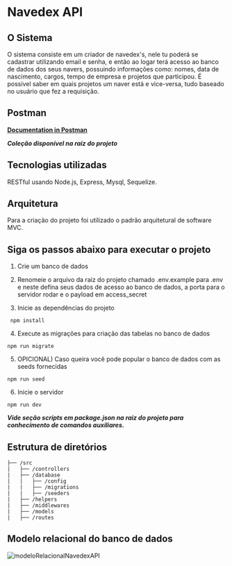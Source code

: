 # Navedex API 

## O Sistema
O sistema consiste em um criador de navedex's, nele tu poderá se cadastrar utilizando email e senha, e então ao logar terá acesso ao banco de dados dos seus navers, possuindo informações como: nomes, data de nascimento, cargos, tempo de empresa e projetos que participou. É possível saber em quais projetos um naver está e vice-versa, tudo baseado no usuário que fez a requisição.


## Postman
[**Documentation in Postman**](https://documenter.getpostman.com/view/16658273/UVeFMRdE)

**_Coleção disponível na raiz do projeto_**


## Tecnologias utilizadas
RESTful usando Node.js, Express, Mysql, Sequelize.


## Arquitetura
Para a criação do projeto foi utilizado o padrão arquitetural de software MVC.


## Siga os passos abaixo para executar o projeto

1. Crie um banco de dados

2. Renomeie o arquivo da raiz do projeto chamado .env.example para .env e neste defina seus dados de acesso ao banco de dados, a porta para o servidor rodar e o payload em access_secret

3. Inicie as dependências do projeto
```
 npm install
```

4. Execute as migrações para criação das tabelas no banco de dados
```
npm run migrate
```

5. OPICIONAL) Caso queira você pode popular o banco de dados com as seeds fornecidas
```
npm run seed
```

6. Inicie o servidor
```
npm run dev
``` 


**_Vide seção scripts em package.json na raiz do projeto para conhecimento de comandos auxiliares._**

## Estrutura de diretórios

```
├── /src
|   ├── /controllers
|   ├── /database
|   |   ├── /config
|   |   ├── /migrations
|   |   ├── /seeders
|   ├── /helpers
|   ├── /middlewares
|   ├── /models
|   ├── /routes
```

## Modelo relacional do banco de dados

![modeloRelacionalNavedexAPI](https://user-images.githubusercontent.com/63760217/152434760-eef2ce01-dabf-4819-bc51-20fb66ca910b.png)
